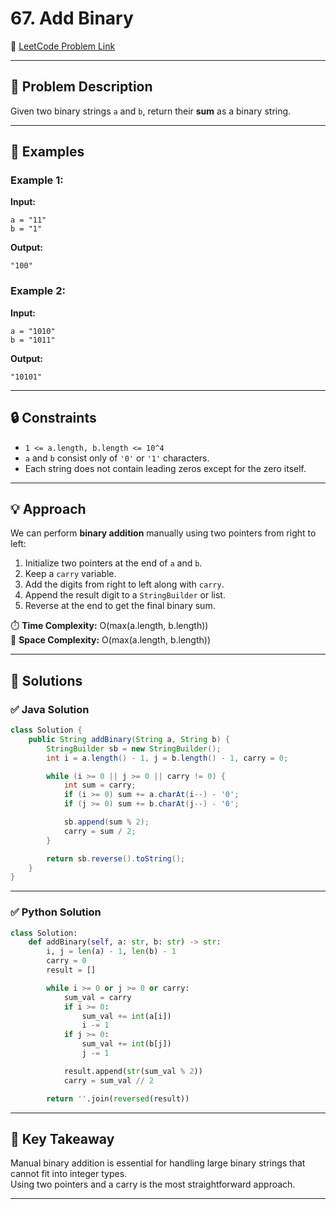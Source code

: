 # 67. Add Binary

🔗 [LeetCode Problem Link](https://leetcode.com/problems/add-binary)

---

## 📘 Problem Description

Given two binary strings `a` and `b`, return their **sum** as a binary string.

---

## 📝 Examples

### Example 1:
**Input:**
```
a = "11"
b = "1"
```

**Output:**
```
"100"
```

### Example 2:
**Input:**
```
a = "1010"
b = "1011"
```

**Output:**
```
"10101"
```

---

## 🔒 Constraints
- `1 <= a.length, b.length <= 10^4`
- `a` and `b` consist only of `'0'` or `'1'` characters.
- Each string does not contain leading zeros except for the zero itself.

---

## 💡 Approach

We can perform **binary addition** manually using two pointers from right to left:

1. Initialize two pointers at the end of `a` and `b`.
2. Keep a `carry` variable.
3. Add the digits from right to left along with `carry`.
4. Append the result digit to a `StringBuilder` or list.
5. Reverse at the end to get the final binary sum.

⏱️ **Time Complexity:** O(max(a.length, b.length))  
💾 **Space Complexity:** O(max(a.length, b.length))

---

## 🚀 Solutions

### ✅ Java Solution
```java
class Solution {
    public String addBinary(String a, String b) {
        StringBuilder sb = new StringBuilder();
        int i = a.length() - 1, j = b.length() - 1, carry = 0;

        while (i >= 0 || j >= 0 || carry != 0) {
            int sum = carry;
            if (i >= 0) sum += a.charAt(i--) - '0';
            if (j >= 0) sum += b.charAt(j--) - '0';

            sb.append(sum % 2);
            carry = sum / 2;
        }

        return sb.reverse().toString();
    }
}
```

---

### ✅ Python Solution
```python
class Solution:
    def addBinary(self, a: str, b: str) -> str:
        i, j = len(a) - 1, len(b) - 1
        carry = 0
        result = []

        while i >= 0 or j >= 0 or carry:
            sum_val = carry
            if i >= 0:
                sum_val += int(a[i])
                i -= 1
            if j >= 0:
                sum_val += int(b[j])
                j -= 1

            result.append(str(sum_val % 2))
            carry = sum_val // 2

        return ''.join(reversed(result))
```

---

## 🎯 Key Takeaway
Manual binary addition is essential for handling large binary strings that cannot fit into integer types.  
Using two pointers and a carry is the most straightforward approach.

---
